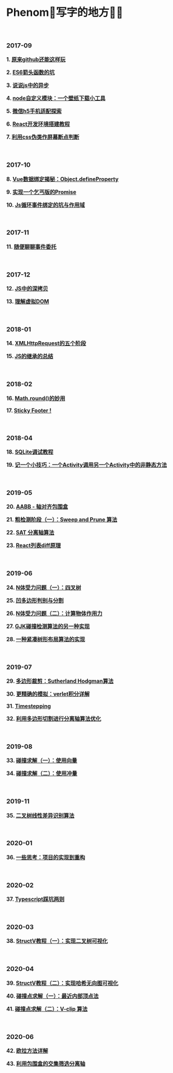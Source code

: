 # Phenom🐤写字的地方📝📝

<br/>

### 2017-09

**1. [原来github还能这样玩](https://github.com/phenomLi/myBlog/issues/1)**

**2. [ES6箭头函数的坑](https://github.com/phenomLi/myBlog/issues/2)**

**3. [说说js中的异步](https://github.com/phenomLi/myBlog/issues/3)**

**4. [node自定义模块：一个壁纸下载小工具](https://github.com/phenomLi/myBlog/issues/4)**

**5. [微信h5手机适配探索](https://github.com/phenomLi/myBlog/issues/5)**

**6. [React开发环境搭建教程](https://github.com/phenomLi/myBlog/issues/6)**

**7. [利用css伪类作屏幕断点判断](https://github.com/phenomLi/myBlog/issues/7)**

<br/>

### 2017-10

**8. [Vue数据绑定揭秘：Object.defineProperty](https://github.com/phenomLi/myBlog/issues/8)**

**9. [实现一个乞丐版的Promise](https://github.com/phenomLi/myBlog/issues/9)**

**10. [Js循环事件绑定的坑与作用域](https://github.com/phenomLi/myBlog/issues/10)**

<br/>

### 2017-11

**11. [随便聊聊事件委托](https://github.com/phenomLi/myBlog/issues/11)**

<br/>

### 2017-12

**12. [JS中的深拷贝](https://github.com/phenomLi/myBlog/issues/12)**

**13. [理解虚拟DOM](https://github.com/phenomLi/myBlog/issues/13)**

<br/>

### 2018-01

**14. [XMLHttpRequest的五个阶段](https://github.com/phenomLi/myBlog/issues/14)**

**15. [JS的继承的总结](https://github.com/phenomLi/myBlog/issues/15)**

<br/>

### 2018-02

**16. [Math.round()的妙用](https://github.com/phenomLi/myBlog/issues/16)**

**17. [Sticky Footer !](https://github.com/phenomLi/myBlog/issues/17)**

<br/>

### 2018-04

**18. [SQLite调试教程](https://github.com/phenomLi/myBlog/issues/18)**

**19. [记一个小技巧：一个Activity调用另一个Activity中的非静态方法](https://github.com/phenomLi/myBlog/issues/19)**

<br/>

### 2019-05

**20. [AABB - 轴对齐包围盒](https://github.com/phenomLi/myBlog/issues/21)**

**21. [粗检测阶段（一）：Sweep and Prune 算法](https://github.com/phenomLi/myBlog/issues/22)**

**22. [SAT 分离轴算法](https://github.com/phenomLi/myBlog/issues/23)**

**23. [React列表diff原理](https://github.com/phenomLi/myBlog/issues/24)**

<br/>

### 2019-06
**24. [N体受力问题（一）：四叉树](https://github.com/phenomLi/myBlog/issues/25)**

**25. [凹多边形判别与分割](https://github.com/phenomLi/myBlog/issues/26)**

**26. [N体受力问题（二）：计算物体作用力](https://github.com/phenomLi/myBlog/issues/27)**

**27. [GJK碰撞检测算法的另一种实现](https://github.com/phenomLi/myBlog/issues/28)**

**28. [一种紧凑树形布局算法的实现](https://github.com/phenomLi/myBlog/issues/29)**

<br/>

### 2019-07
**29. [多边形裁剪：Sutherland Hodgman算法](https://github.com/phenomLi/myBlog/issues/30)**

**30. [更精确的模拟：verlet积分详解](https://github.com/phenomLi/myBlog/issues/31)**

**31. [Timestepping](https://github.com/phenomLi/myBlog/issues/32)**

**32. [利用多边形切割进行分离轴算法优化](https://github.com/phenomLi/myBlog/issues/33)**

<br/>

### 2019-08
**33. [碰撞求解（一）：使用向量](https://github.com/phenomLi/myBlog/issues/34)**

**34. [碰撞求解（二）：使用冲量](https://github.com/phenomLi/myBlog/issues/35)**

<br/>

### 2019-11
**35. [二叉树线性差异识别算法](https://github.com/phenomLi/myBlog/issues/36)**

<br/>

### 2020-01
**36. [一些思考：项目的实现到重构](https://github.com/phenomLi/myBlog/issues/37)**

<br/>

### 2020-02
**37. [Typescript踩坑两则](https://github.com/phenomLi/myBlog/issues/38)**

<br/>

### 2020-03
**38. [StructV教程（一）：实现二叉树可视化](https://github.com/phenomLi/myBlog/issues/39)**

<br/>

### 2020-04
**39. [StructV教程（二）：实现哈希无向图可视化](https://github.com/phenomLi/myBlog/issues/40)**

**40. [碰撞点求解（一）：最近内部顶点法](https://github.com/phenomLi/myBlog/issues/41)**

**41. [碰撞点求解（二）：V-clip 算法](https://github.com/phenomLi/myBlog/issues/42)**

<br/>

### 2020-06
**42. [欧拉方法详解](https://segmentfault.com/a/1190000023056557)**

**43. [利用包围盒的交集筛选分离轴](https://segmentfault.com/a/1190000023746558)**

